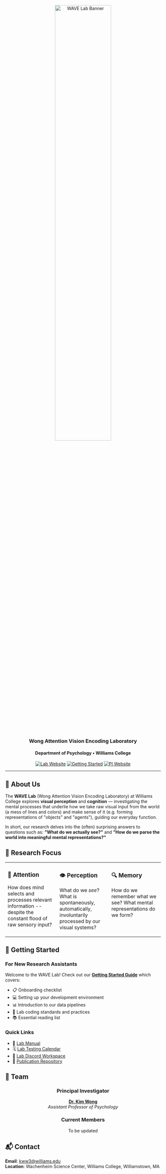 <div align="center">
  <img src="https://wave-lab-williams.github.io/img/logo13-transparent-dark.png" alt="WAVE Lab Banner" width="60%">
  
### Wong Attention Vision Encoding Laboratory
#### Department of Psychology • Williams College

[![Lab Website](https://img.shields.io/badge/Lab_Website-4285F4?style=for-the-badge&logo=google-chrome&logoColor=white)](https://wave-lab-williams.github.io/)
[![Getting Started](https://img.shields.io/badge/Getting_Started-FF6B6B?style=for-the-badge&logo=rocket&logoColor=white)](https://wave-lab-williams.github.io/getting-started.html)
[![PI Website](https://img.shields.io/badge/PI_Profile-1DA1F2?style=for-the-badge&logo=github&logoColor=white)](https://kimwwong.github.io/)

</div>

---

## 🔬 About Us

The **WAVE Lab** (Wong Attention Vision Encoding Laboratory) at Williams College explores **visual perception** and **cognition** — investigating the mental processes that underlie how we take raw visual input from the world (a mess of lines and colors) and make sense of it (e.g. forming representations of "objects" and "agents"), guiding our everyday function.

In short, our research delves into the (often) surprising answers to questions such as: **"What do we actually see?"** and **"How do we parse the world into meaningful mental representations?"**

## 🎯 Research Focus

<table>
<tr>
<td width="33%" valign="top">

### 🔎 Attention
How does mind selects and processes relevant information -- despite the constant flood of raw sensory input? 

</td>
<td width="33%" valign="top">

### 👁️ Perception
What do we *see*? What is spontaneously, automatically, involuntarily processed by our visual systems? 

</td>
<td width="33%" valign="top">

### 🔍 Memory
How do we remember what we see? What mental representations do we form? 

</td>
</tr>
</table>

<!-- 
## 📚 Featured Projects

<table>
<tr><th>Core Research Tools</th><th>Analysis Pipelines</th></tr>
<tr valign="top"><td>

| Project                                                                          | Description                                      | Tech Stack                                                                                                                                                                                                             |
| -------------------------------------------------------------------------------- | ------------------------------------------------ | ---------------------------------------------------------------------------------------------------------------------------------------------------------------------------------------------------------------------- |
| [attention-toolkit](https://github.com/WAVE-Lab-Williams/WAVE-Lab-Williams)      | Suite of tools for visual attention experiments  | ![Python](https://img.shields.io/badge/Python-3776AB?style=flat-square&logo=python&logoColor=white) ![MATLAB](https://img.shields.io/badge/MATLAB-0076A8?style=flat-square&logo=mathworks&logoColor=white)             |
| [eye-tracking-pipeline](https://github.com/WAVE-Lab-Williams/WAVE-Lab-Williams)  | Preprocessing and analysis for eye-tracking data | ![Python](https://img.shields.io/badge/Python-3776AB?style=flat-square&logo=python&logoColor=white) ![R](https://img.shields.io/badge/R-276DC3?style=flat-square&logo=r&logoColor=white)                               |
| [visual-encoding-models](https://github.com/WAVE-Lab-Williams/WAVE-Lab-Williams) | Neural network models of visual encoding         | ![PyTorch](https://img.shields.io/badge/PyTorch-EE4C2C?style=flat-square&logo=pytorch&logoColor=white) ![TensorFlow](https://img.shields.io/badge/TensorFlow-FF6F00?style=flat-square&logo=tensorflow&logoColor=white) |

</td><td>

| Project                                                                       | Description                                    | Tech Stack                                                                                                                                                                                           |
| ----------------------------------------------------------------------------- | ---------------------------------------------- | ---------------------------------------------------------------------------------------------------------------------------------------------------------------------------------------------------- |
| [fMRI-analysis](https://github.com/WAVE-Lab-Williams/WAVE-Lab-Williams)       | Neuroimaging data processing workflows         | ![FSL](https://img.shields.io/badge/FSL-FF6B6B?style=flat-square) ![SPM](https://img.shields.io/badge/SPM-4285F4?style=flat-square)                                                                  |
| [behavioral-analysis](https://github.com/WAVE-Lab-Williams/WAVE-Lab-Williams) | Statistical analysis of behavioral experiments | ![R](https://img.shields.io/badge/R-276DC3?style=flat-square&logo=r&logoColor=white) ![Julia](https://img.shields.io/badge/Julia-9558B2?style=flat-square&logo=julia&logoColor=white)                |
| [data-visualization](https://github.com/WAVE-Lab-Williams/WAVE-Lab-Williams)  | Interactive visualizations of research data    | ![D3.js](https://img.shields.io/badge/D3.js-F68212?style=flat-square&logo=d3.js&logoColor=white) ![Plotly](https://img.shields.io/badge/Plotly-3F4F75?style=flat-square&logo=plotly&logoColor=white) |

</td></tr>
</table>
-->

## 🚀 Getting Started

### For New Research Assistants

Welcome to the WAVE Lab! Check out our **[Getting Started Guide](getting-started.md)** which covers:

- 📋 Onboarding checklist
- 💻 Setting up your development environment
- 📊 Introduction to our data pipelines
- 🔧 Lab coding standards and practices
- 📚 Essential reading list

### Quick Links

- 📖 [Lab Manual](https://wave-lab-williams.github.io/getting-started.html)
- 🗓️ [Lab Testing Calendar](https://github.com/WAVE-Lab-Williams/WAVE-Lab-Williams)
- 💬 [Lab Discord Workspace](https://github.com/WAVE-Lab-Williams/WAVE-Lab-Williams)
- 📝 [Publication Repository](https://wave-lab-williams.github.io/publications.html)

## 👥 Team

<div align="center">

### Principal Investigator
**[Dr. Kim Wong](https://wave-lab-williams.github.io/people.html)**  
*Assistant Professor of Psychology*

### Current Members
To be updated

</div>

## 📬 Contact

**Email**: kww3@williams.edu  
**Location**: Wachenheim Science Center, Williams College, Williamstown, MA  

</div>
